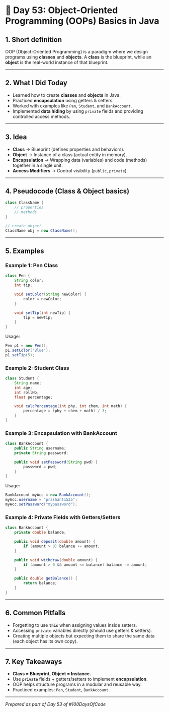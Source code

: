 # 📘 Day 53: Object-Oriented Programming (OOPs) Basics in Java

## 1. Short definition

OOP (Object-Oriented Programming) is a paradigm where we design programs using **classes** and **objects**. A **class** is the blueprint, while an **object** is the real-world instance of that blueprint.

---

## 2. What I Did Today

* Learned how to create **classes** and **objects** in Java.
* Practiced **encapsulation** using getters & setters.
* Worked with examples like `Pen`, `Student`, and `BankAccount`.
* Implemented **data hiding** by using `private` fields and providing controlled access methods.

---

## 3. Idea

* **Class** → Blueprint (defines properties and behaviors).
* **Object** → Instance of a class (actual entity in memory).
* **Encapsulation** → Wrapping data (variables) and code (methods) together in a single unit.
* **Access Modifiers** → Control visibility (`public`, `private`).

---

## 4. Pseudocode (Class & Object basics)

```java
class ClassName {
    // properties
    // methods
}

// create object
ClassName obj = new ClassName();
```

---

## 5. Examples

### Example 1: Pen Class

```java
class Pen {
    String color;
    int tip;

    void setColor(String newColor) {
        color = newColor;
    }

    void setTip(int newTip) {
        tip = newTip;
    }
}
```

Usage:

```java
Pen p1 = new Pen();
p1.setColor("Blue");
p1.setTip(5);
```

### Example 2: Student Class

```java
class Student {
    String name;
    int age;
    int rollNo;
    float percentage;

    void calcPercentage(int phy, int chem, int math) {
        percentage = (phy + chem + math) / 3;
    }
}
```

### Example 3: Encapsulation with BankAccount

```java
class BankAccount {
    public String username;
    private String password;

    public void setPassword(String pwd) {
        password = pwd;
    }
}
```

Usage:

```java
BankAccount myAcc = new BankAccount();
myAcc.username = "prashant1525";
myAcc.setPassword("mypassword");
```

### Example 4: Private Fields with Getters/Setters

```java
class BankAccount {
    private double balance;

    public void deposit(double amount) {
        if (amount > 0) balance += amount;
    }

    public void withdraw(double amount) {
        if (amount > 0 && amount <= balance) balance -= amount;
    }

    public double getBalance() {
        return balance;
    }
}
```

---

## 6. Common Pitfalls

* Forgetting to use **`this`** when assigning values inside setters.
* Accessing `private` variables directly (should use getters & setters).
* Creating multiple objects but expecting them to share the same data (each object has its own copy).

---

## 7. Key Takeaways

* **Class = Blueprint, Object = Instance.**
* Use **`private`** fields + getters/setters to implement **encapsulation**.
* OOP helps structure programs in a modular and reusable way.
* Practiced examples: `Pen`, `Student`, `BankAccount`.

---

*Prepared as part of Day 53 of #100DaysOfCode*
